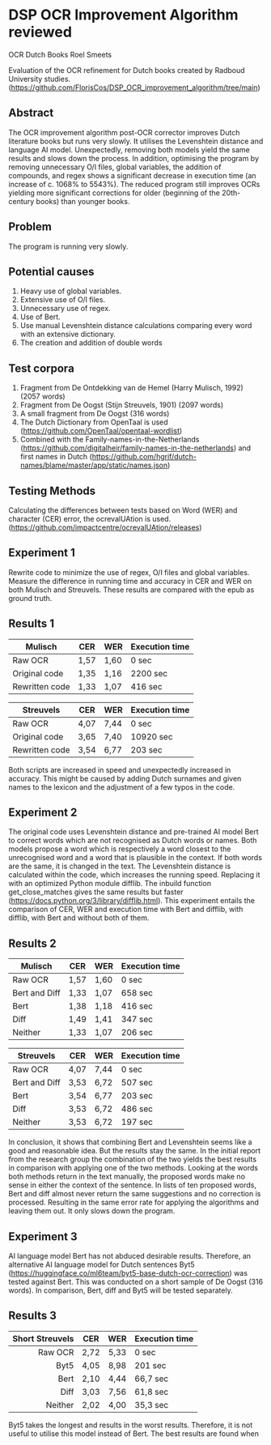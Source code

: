 # DSP OCR Improvement Algorithm reviewed
OCR Dutch Books Roel Smeets

Evaluation of the OCR refinement for Dutch books created by Radboud University studies. (https://github.com/FlorisCos/DSP_OCR_improvement_algorithm/tree/main)

## **Abstract** 
The OCR improvement algorithm post-OCR corrector improves Dutch literature books but runs very slowly. It utilises the Levenshtein distance and language AI model. Unexpectedly, removing both models yield the same results and slows down the process. In addition, optimising the program by removing unnecessary O/I files, global variables, the addition of compounds, and regex shows a significant decrease in execution time (an increase of c. 1068% to 5543%). The reduced program still improves OCRs yielding more significant corrections for older (beginning of the 20th-century books) than  younger books. 

## **Problem**
The program is running very slowly. 

## **Potential causes**
1. Heavy use of global variables.
2. Extensive use of O/I files.
3. Unnecessary use of regex.
4. Use of Bert.
5. Use manual Levenshtein distance calculations comparing every word with an extensive dictionary.
6. The creation and addition of double words 

##  **Test corpora** 
1. Fragment from De Ontdekking van de Hemel (Harry Mulisch, 1992) (2057 words)
2. Fragment from De Oogst (Stijn Streuvels, 1901) (2097 words)
3. A small fragment from De Oogst (316 words)
4. The Dutch Dictionary from OpenTaal is used (https://github.com/OpenTaal/opentaal-wordlist)
5. Combined with the Family-names-in-the-Netherlands (https://github.com/digitalheir/family-names-in-the-netherlands) and first names in Dutch (https://github.com/hgrif/dutch-names/blame/master/app/static/names.json)
   
## **Testing Methods**
Calculating the differences between tests based on Word (WER) and character (CER) error, the ocrevalUAtion is used. (https://github.com/impactcentre/ocrevalUAtion/releases)

## **Experiment 1**
Rewrite code to minimize the use of regex, O/I files and global variables. Measure the difference in running time and accuracy in CER and WER on both Mulisch and Streuvels. These results are compared with the epub as ground truth. 

## **Results 1**
| Mulisch  | CER | WER  | Execution time | 
| ------------- | ------------- | ------------- | ------------- |
| Raw OCR  | 1,57 | 1,60 | 0 sec |
| Original code | 1,35 | 1,16 | 2200 sec |
| Rewritten code | 1,33 | 1,07 | 416 sec |

| Streuvels  | CER | WER  | Execution time | 
| ------------- | ------------- | ------------- | ------------- |
| Raw OCR  | 4,07 | 7,44 | 0 sec |
| Original code | 3,65 | 7,40 | 10920 sec |
| Rewritten code | 3,54 | 6,77 | 203 sec |

Both scripts are increased in speed and unexpectedly increased in accuracy. This might be caused by adding Dutch surnames and given names to the lexicon and the adjustment of a few typos in the code. 

## **Experiment 2**
The original code uses Levenshtein distance and pre-trained AI model Bert to correct words which are not recognised as Dutch words or names. Both models propose a word which is respectively a word closest to the unrecognised word and a word that is plausible in the context. If both words are the same, it is changed in the text. 
The Levenshtein distance is calculated within the code, which increases the running speed. Replacing it with an optimized Python module difflib. The inbuild function get_close_matches gives the same results but faster (https://docs.python.org/3/library/difflib.html). 
This experiment entails the comparison of CER, WER and execution time with Bert and difflib, with difflib, with Bert and without both of them. 

## **Results 2**
| Mulisch  | CER | WER  | Execution time | 
| ------------- | ------------- | ------------- | ------------- |
| Raw OCR  | 1,57 | 1,60 | 0 sec |
| Bert and Diff | 1,33 | 1,07 | 658 sec |
| Bert | 1,38 | 1,18 | 416 sec |
| Diff | 1,49 | 1,41 | 347 sec |
| Neither | 1,33 | 1,07 | 206 sec |

| Streuvels  | CER | WER  | Execution time | 
| ------------- | ------------- | ------------- | ------------- |
| Raw OCR  | 4,07 | 7,44 | 0 sec |
| Bert and Diff | 3,53 | 6,72 | 507 sec |
| Bert | 3,54 | 6,77 | 203 sec |
| Diff | 3,53 | 6,72 | 486 sec |
| Neither | 3,53 | 6,72 | 197 sec |

In conclusion, it shows that combining Bert and Levenshtein seems like a good and reasonable idea. But the results stay the same. In the initial report from the research group the combination of the two yields the best results in comparison with applying one of the two methods. Looking at the words both methods return in the text manually, the proposed words make no sense in either the context of the sentence. In lists of ten proposed words, Bert and diff almost never return the same suggestions and no correction is processed. Resulting in the same error rate for applying the algorithms and leaving them out. It only slows down the program. 

## **Experiment 3**
AI language model Bert has not abduced desirable results. Therefore, an alternative AI language model for Dutch sentences Byt5 (https://huggingface.co/ml6team/byt5-base-dutch-ocr-correction) was tested against Bert. This was conducted on a short sample of De Oogst (316 words). In comparison, Bert, diff and Byt5 will be tested separately. 

## **Results 3**
| Short Streuvels  | CER | WER  | Execution time | 
| ------: | :-----: | :---: | :--------- |
| Raw OCR  | 2,72 | 5,33 | 0 sec |
| Byt5 | 4,05 | 8,98 | 201 sec |
| Bert | 2,10 | 4,44 | 66,7 sec |
| Diff | 3,03 | 7,56 | 61,8 sec |
| Neither | 2,02 | 4,00 | 35,3 sec |

Byt5 takes the longest and results in the worst results. Therefore, it is not useful to utilise this model instead of Bert. The best results are found when 
